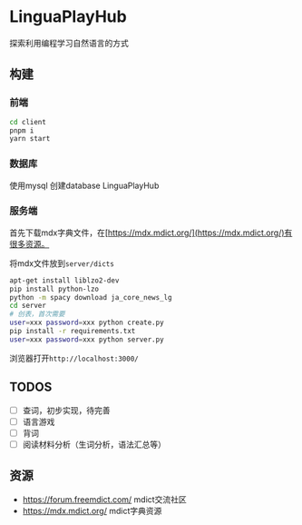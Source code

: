 # LinguaPlayHub

探索利用编程学习自然语言的方式

## 构建

### 前端
```bash
cd client
pnpm i
yarn start
```
### 数据库
使用mysql
创建database LinguaPlayHub

### 服务端
首先下载mdx字典文件，在[https://mdx.mdict.org/](https://mdx.mdict.org/)有很多资源。

将mdx文件放到`server/dicts`


```bash
apt-get install liblzo2-dev
pip install python-lzo
python -m spacy download ja_core_news_lg
cd server
# 创表，首次需要
user=xxx password=xxx python create.py
pip install -r requirements.txt
user=xxx password=xxx python server.py
```

浏览器打开`http://localhost:3000/`


## TODOS
- [ ] 查词，初步实现，待完善
- [ ] 语言游戏
- [ ] 背词
- [ ] 阅读材料分析（生词分析，语法汇总等）

## 资源
- https://forum.freemdict.com/ mdict交流社区
- https://mdx.mdict.org/ mdict字典资源
